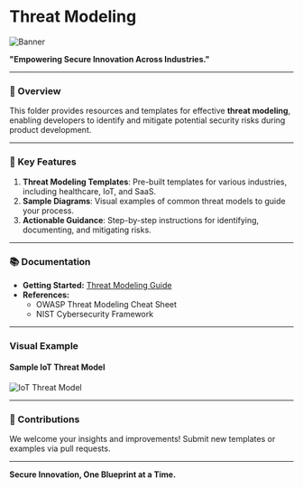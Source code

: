# Threat Modeling  

![Banner](path-to-your-banner-image)  

**"Empowering Secure Innovation Across Industries."**  

---

### 🌟 Overview  

This folder provides resources and templates for effective **threat modeling**, enabling developers to identify and mitigate potential security risks during product development.  

---

### 🚀 Key Features  

1. **Threat Modeling Templates**: Pre-built templates for various industries, including healthcare, IoT, and SaaS.  
2. **Sample Diagrams**: Visual examples of common threat models to guide your process.  
3. **Actionable Guidance**: Step-by-step instructions for identifying, documenting, and mitigating risks.  

---

### 📚 Documentation  

- **Getting Started:** [Threat Modeling Guide](link-to-guide)  
- **References:**  
  - OWASP Threat Modeling Cheat Sheet  
  - NIST Cybersecurity Framework  

---

### Visual Example  

#### Sample IoT Threat Model  
![IoT Threat Model](path-to-image/IoT_Security_Threat_Model.png)  

---

### 🤝 Contributions  

We welcome your insights and improvements! Submit new templates or examples via pull requests.  

---

**Secure Innovation, One Blueprint at a Time.**  
